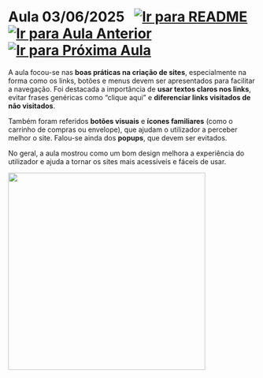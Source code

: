 # Aula 03/06/2025 &nbsp; [![Ir para README](https://img.shields.io/badge/Indice-Verde?style=for-the-badge)](../README.md#indice) &nbsp; [![Ir para Aula Anterior](https://img.shields.io/badge/Anterior-Aula%2012-007ACC?style=for-the-badge)](../aulas/23-05-2025.md) [![Ir para Próxima Aula](https://img.shields.io/badge/Próxima-Aula%2014-007ACC?style=for-the-badge)](../aulas/06-06-2025.md)

<p> A aula focou-se nas <b>boas práticas na criação de sites</b>, especialmente na forma como os links, botões e menus devem ser apresentados para facilitar a navegação. Foi destacada a importância de <b>usar textos claros nos links</b>, evitar frases genéricas como “clique aqui” e <b>diferenciar links visitados de não visitados</b>. </p> <p> Também foram referidos <b>botões visuais</b> e <b>ícones familiares</b> (como o carrinho de compras ou envelope), que ajudam o utilizador a perceber melhor o site. Falou-se ainda dos <b>popups</b>, que devem ser evitados. </p> 

<p> No geral, a aula mostrou como um bom design melhora a experiência do utilizador e ajuda a tornar os sites mais acessíveis e fáceis de usar. </p>

<img src="https://github.com/user-attachments/assets/9fd0b9a6-4f5b-45cb-a109-635abbe90fe7" width="400" />

